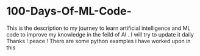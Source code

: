 # 100-Days-Of-ML-Code-
This is the description to my journey to learn artificial intelligence and ML code to improve my knowledge in the feild of AI .
I will try to update it daily Thanks ! peace ! 
There are some python examples i have worked upon in this 
